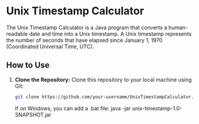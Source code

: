 # Unix Timestamp Calculator

The Unix Timestamp Calculator is a Java program that converts a human-readable date and time into a Unix timestamp. A Unix timestamp represents the number of seconds that have elapsed since January 1, 1970 (Coordinated Universal Time, UTC).

## How to Use

1. **Clone the Repository:**
   Clone this repository to your local machine using Git:

   ```bash
   git clone https://github.com/your-username/UnixTimestampCalculator.git
   ```

   If on Windows, you can add a .bat file: java -jar unix-timestamp-1.0-SNAPSHOT.jar
